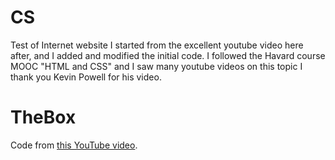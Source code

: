 # CS
Test of Internet website 
I started from the excellent youtube video here after, and I added and modified the initial code. I followed the Havard course MOOC "HTML and CSS" and  I saw many youtube videos on this topic 
I thank you Kevin Powell for his video.

# TheBox
Code from [this YouTube video](https://youtu.be/QBfblbmTTF4).
